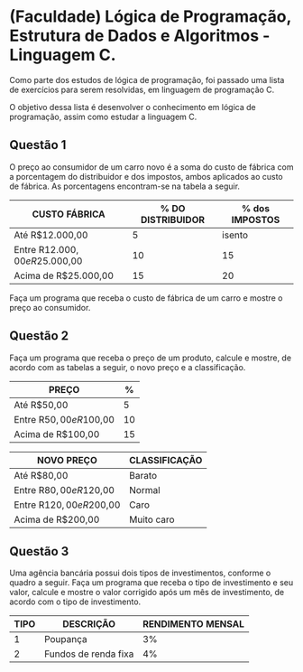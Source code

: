 
# (Faculdade) Lógica de Programação, Estrutura de Dados e Algoritmos - Linguagem C.

Como parte dos estudos de lógica de programação, foi passado uma lista de exercícios para serem resolvidas, em linguagem de programação C.

O objetivo dessa lista é desenvolver o conhecimento em lógica de programação, assim como estudar a linguagem C.

## Questão 1
O preço ao consumidor de um carro novo é a soma do custo de fábrica com a porcentagem do distribuidor e dos impostos, ambos aplicados ao custo de fábrica. As porcentagens encontram-se na tabela a seguir.

| CUSTO FÁBRICA  | % DO DISTRIBUIDOR | % dos IMPOSTOS 
| ------------- | ------------- | -------------
| Até R$12.000,00  | 5  | isento
| Entre R$12.000,00 e R$25.000,00  | 10  | 15
| Acima de R$25.000,00 | 15  | 20

Faça um programa que receba o custo de fábrica de um carro e mostre o preço ao consumidor.


## Questão 2
Faça um programa que receba o preço de um produto, calcule e mostre, de acordo com as tabelas a seguir, o novo preço e a classificação.

| PREÇO  | % | 
| ------------- | -------------
| Até R$50,00 | 5  | 
| Entre R$50,00 e R$100,00  |  10 
| Acima de R$100,00 | 15  

| NOVO PREÇO  | CLASSIFICAÇÃO | 
| ------------- | -------------
| Até R$80,00 | Barato  | 
| Entre R$80,00 e R$120,00  |  Normal 
| Entre R$120,00 e R$200,00 | Caro
| Acima de R$200,00 | Muito caro 

## Questão 3
Uma agência bancária possui dois tipos de investimentos, conforme o quadro a seguir. Faça um programa que receba o tipo de investimento e seu valor, calcule e mostre o valor corrigido após um mês de investimento, de acordo com o tipo de investimento.

| TIPO  | DESCRIÇÃO | RENDIMENTO MENSAL 
| ------------- | ------------- | -------------
| 1  | Poupança  | 3%
| 2  | Fundos de renda fixa  | 4%